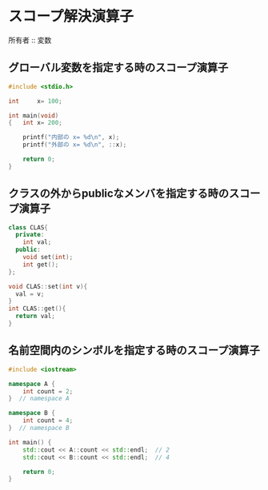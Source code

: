 # スコープ解決演算子

所有者 :: 変数

 ## グローバル変数を指定する時のスコープ演算子

``` c++
#include <stdio.h>

int     x= 100;

int main(void)
{   int x= 200;

    printf("内部の x= %d\n", x);
    printf("外部の x= %d\n", ::x);

    return 0;
}

```



## クラスの外からpublicなメンバを指定する時のスコープ演算子

``` C++
class CLAS{ 
  private:
    int val;
  public:
    void set(int);
    int get();
};

void CLAS::set(int v){   
  val = v;
}
int CLAS::get(){   
  return val;
}
```



## 名前空間内のシンボルを指定する時のスコープ演算子

```C++
#include <iostream>

namespace A {
    int count = 2;
}  // namespace A

namespace B {
    int count = 4;
}  // namespace B

int main() {
    std::cout << A::count << std::endl;  // 2
    std::cout << B::count << std::endl;  // 4

    return 0;
}
```
